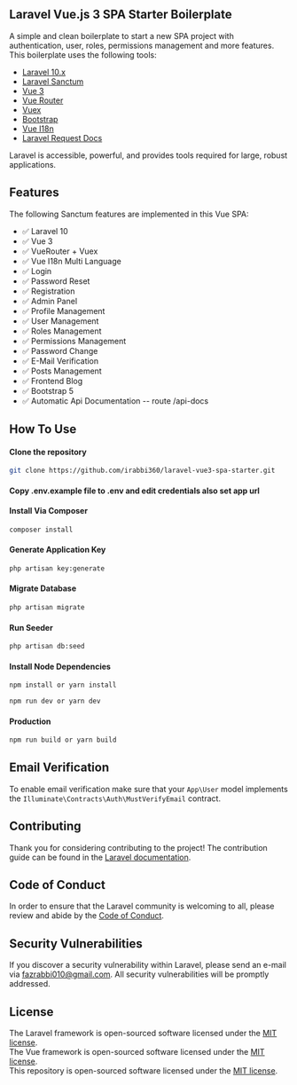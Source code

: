 ## Laravel Vue.js 3 SPA Starter Boilerplate

A simple and clean boilerplate to start a new SPA project with authentication, user, roles, permissions management and more features. This boilerplate uses the following tools:

- [Laravel 10.x](https://github.com/laravel/laravel)
- [Laravel Sanctum](https://laravel.com/docs/10.x/sanctum)
- [Vue 3](https://github.com/vuejs/vue)
- [Vue Router](https://router.vuejs.org/)
- [Vuex](https://vuex.vuejs.org/)
- [Bootstrap](https://getbootstrap.com/)
- [Vue I18n](https://vue-i18n.intlify.dev)
- [Laravel Request Docs](https://github.com/rakutentech/laravel-request-docs)

Laravel is accessible, powerful, and provides tools required for large, robust applications.

## Features

The following Sanctum features are implemented in this Vue SPA:

- ✅ Laravel 10
- ✅ Vue 3
- ✅ VueRouter + Vuex
- ✅ Vue I18n Multi Language
- ✅ Login
- ✅ Password Reset
- ✅ Registration
- ✅ Admin Panel
- ✅ Profile Management
- ✅ User Management
- ✅ Roles Management
- ✅ Permissions Management
- ✅ Password Change
- ✅ E-Mail Verification
- ✅ Posts Management
- ✅ Frontend Blog
- ✅ Bootstrap 5
- ✅ Automatic Api Documentation  -- route  /api-docs

## How To Use
#### Clone the repository

```bash
git clone https://github.com/irabbi360/laravel-vue3-spa-starter.git
```

#### Copy .env.example file to .env and edit credentials also set app url

#### Install Via Composer

```bash
composer install
```

#### Generate Application Key

```bash
php artisan key:generate
```

#### Migrate Database

```bash
php artisan migrate
```

#### Run Seeder

```bash
php artisan db:seed
```

#### Install Node Dependencies

```bash
npm install or yarn install

npm run dev or yarn dev
```
#### Production

```bash
npm run build or yarn build
```

## Email Verification

To enable email verification make sure that your `App\User` model implements the `Illuminate\Contracts\Auth\MustVerifyEmail` contract.

## Contributing

Thank you for considering contributing to the project! The contribution guide can be found in the [Laravel documentation](https://laravel.com/docs/contributions).

## Code of Conduct

In order to ensure that the Laravel community is welcoming to all, please review and abide by the [Code of Conduct](https://laravel.com/docs/contributions#code-of-conduct).

## Security Vulnerabilities

If you discover a security vulnerability within Laravel, please send an e-mail via [fazrabbi010@gmail.com](mailto:fazrabbi010@gmail.com). All security vulnerabilities will be promptly addressed.

## License

The Laravel framework is open-sourced software licensed under the [MIT license](https://opensource.org/licenses/MIT).    
The Vue framework is open-sourced software licensed under the [MIT license](https://opensource.org/licenses/MIT).    
This repository is open-sourced software licensed under the [MIT license](https://opensource.org/licenses/MIT). 
